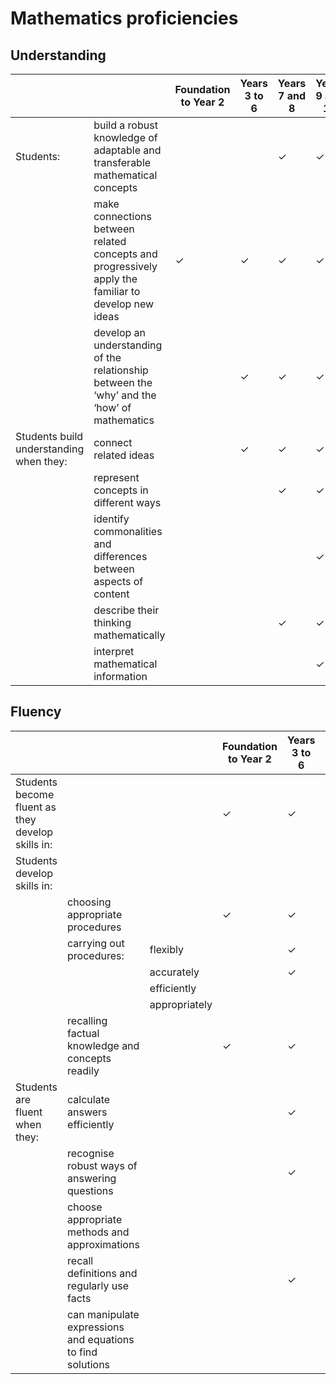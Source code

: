 # Mathematics proficiencies

## Understanding

| | | Foundation to Year 2 | Years 3 to 6 | Years 7 and 8 | Years 9 and 10 |
|---|---|--------|--------|--------|---------|
| Students: | build a robust knowledge of adaptable and transferable mathematical concepts |  |  | &check; | &check; |
| | make connections between related concepts and progressively apply the familiar to develop new ideas | &check; | &check; | &check; | &check; |
| | develop an understanding of the relationship between the ‘why’ and the ‘how’ of mathematics |  | &check; | &check; | &check; |
| Students build understanding when they: | connect related ideas |  | &check; | &check; | &check; |
| | represent concepts in different ways |  |  | &check; | &check; |
| | identify commonalities and differences between aspects of content |  |  |  | &check; |
| | describe their thinking mathematically |  |  | &check; | &check; |
| | interpret mathematical information |  |  |  | &check; |

## Fluency

| | | | Foundation to Year 2 | Years 3 to 6 | Years 7 and 8 | Years 9 and 10 |
|---|---|---|--------|--------|--------|---------|
| Students become fluent as they develop skills in: |  |  | &check; | &check; |  |  |
| Students develop skills in: |  |  |  |  | &check; | &check; |
| | choosing appropriate procedures |  | &check; | &check; | &check; | &check; |
| | carrying out procedures: | flexibly |  | &check; | &check; | &check; |
| |  | accurately |  | &check; | &check; | &check; |
| |  | efficiently |  |  | &check; | &check; |
| |  | appropriately |  |  | &check; | &check; |
| | recalling factual knowledge and concepts readily |  | &check; | &check; | &check; | &check; |
| Students are fluent when they: | calculate answers efficiently |  |  | &check; | &check; | &check; |
|  | recognise robust ways of answering questions |  |  | &check; | &check; | &check; |
|  | choose appropriate methods and approximations |  |  |  | &check; | &check; |
|  | recall definitions and regularly use facts |  |  | &check; | &check; | &check; |
|  | can manipulate expressions and equations to find solutions |  |  |  |  | &check; |
